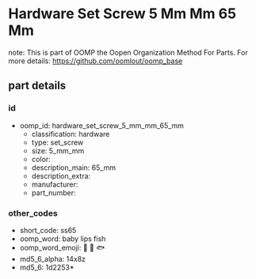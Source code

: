 # Hardware Set Screw 5 Mm Mm 65 Mm  

note: This is part of OOMP the Oopen Organization Method For Parts. For more details: https://github.com/oomlout/oomp_base

##  part details





### id
* oomp_id: hardware_set_screw_5_mm_mm_65_mm
  * classification: hardware
  * type: set_screw
  * size: 5_mm_mm
  * color: 
  * description_main: 65_mm
  * description_extra: 
  * manufacturer: 
  * part_number: 

### other_codes
* short_code: ss65
* oomp_word: baby lips fish
* oomp_word_emoji: :baby: :lips: :fish:
* md5_6_alpha: 14x8z
* md5_6: 1d2253* 